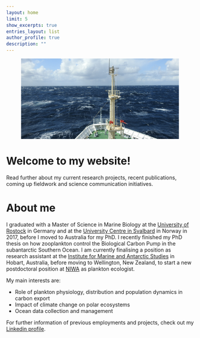 ```yaml
---
layout: home
limit: 5
show_excerpts: true
entries_layout: list
author_profile: true
description: ""
---
```

<figure>
  <img src="/assets/images/Umitaka_title.jpg" alt="">
</figure>

# Welcome to my website!

Read further about my current research projects, recent publications, coming up fieldwork and science communication initiatives. 

# About me

I graduated with a Master of Science in Marine Biology at the [University of Rostock](https://www.uni-rostock.de/en/) in Germany and at the [University Centre in Svalbard](unis.no) in Norway in 2017, before I moved to Australia for my PhD. I recently finished my PhD thesis on how zooplankton control the Biological Carbon Pump in the subantarctic Southern Ocean. I am currently finalising a position as research assistant at the [Institute for Marine and Antarctic Studies](https://www.imas.utas.edu.au/) in Hobart, Australia, before moving to Wellington, New Zealand, to start a new postdoctoral position at [NIWA](https://niwa.co.nz/) as plankton ecologist.  

My main interests are:
- Role of plankton physiology, distribution and population dynamics in carbon export
- Impact of climate change on polar ecosystems
- Ocean data collection and management

For further information of previous employments and projects, check out my [Linkedin profile](https://www.linkedin.com/in/svenja-halfter-2819a7107/).  

